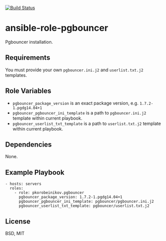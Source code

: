 [![Build Status](https://travis-ci.org/pkorobeinikov/ansible-role-pgbouncer.svg?branch=master)](https://travis-ci.org/pkorobeinikov/ansible-role-pgbouncer)

ansible-role-pgbouncer
======================

Pgbouncer installation.

Requirements
------------

You must provide your own `pgbouncer.ini.j2` and `userlist.txt.j2` templates.

Role Variables
--------------

* `pgbouncer_package_version` is an exact package version, e.g. `1.7.2-1.pgdg14.04+1`
* `pgbouncer_pgbouncer_ini_template` is a path to `pgbouncer.ini.j2` template within current playbook.
* `pgbouncer_userlist_txt_template` is a path to `userlist.txt.j2` template within current playbook.

Dependencies
------------

None.

Example Playbook
----------------

    - hosts: servers
      roles:
        - role: pkorobeinikov.pgbouncer
          pgbouncer_package_version: 1.7.2-1.pgdg14.04+1
          pgbouncer_pgbouncer_ini_template: pgbouncer/pgbouncer.ini.j2
          pgbouncer_userlist_txt_template: pgbouncer/userlist.txt.j2


License
-------

BSD, MIT
